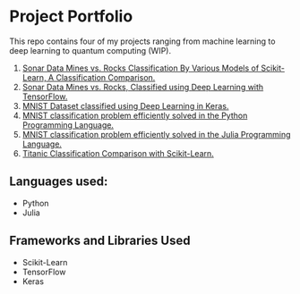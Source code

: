 # Project Portfolio

This repo contains four of my projects ranging from machine learning to deep learning to quantum computing (WIP).

 1. [Sonar Data Mines vs. Rocks Classification By Various Models of Scikit-Learn, A Classification Comparison.](https://github.com/thomascherickal/thomascherickal.github.io/tree/master/Sonar-Classification-Comparison-with-Scikit-Learn)
 2. [Sonar Data Mines vs. Rocks, Classified using Deep Learning with TensorFlow.](https://github.com/thomascherickal/thomascherickal.github.io/tree/master/Deep-Learning-Sonar-with-TensorFlow)
 3. [MNIST Dataset classified using Deep Learning in Keras.](https://github.com/thomascherickal/thomascherickal.github.io/tree/master/Deep-Learning-MNIST-with-Keras)
 4. [MNIST classification problem efficiently solved in the Python Programming Language.](https://github.com/thomascherickal/thomascherickal.github.io/tree/master/MNIST-Python)
 5. [MNIST classification problem efficiently solved in the Julia Programming Language.](https://github.com/thomascherickal/thomascherickal.github.io/tree/master/MNIST-Julia)
 6. [Titanic Classification Comparison with Scikit-Learn.](https://github.com/thomascherickal/thomascherickal.github.io/tree/master/Titanic-Comparison-Classification-with-Scikit-Learn)    

## Languages used:

* Python
* Julia

## Frameworks and Libraries Used
* Scikit-Learn
* TensorFlow
* Keras
